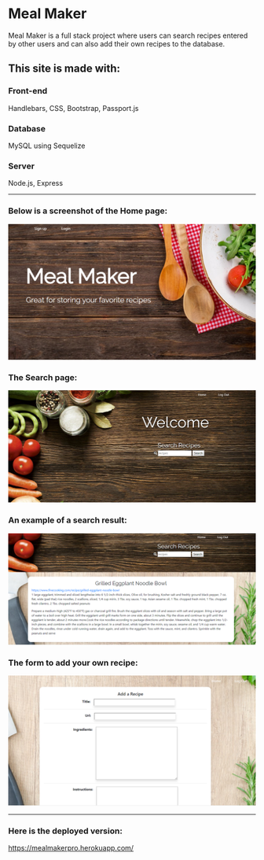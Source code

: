 # Meal Maker

Meal Maker is a full stack project where users can search recipes entered by other users and can also add their own recipes to the database.

## This site is made with:

### Front-end 
Handlebars, CSS, Bootstrap, Passport.js

### Database 
MySQL using Sequelize

### Server
Node.js, Express

<hr>

### Below is a screenshot of the Home page:
![Image of Home page](/public/assets/images/home.png)

### The Search page:
![Image of search](/public/assets/images/search.png)

### An example of a search result:
![Image of result](/public/assets/images/result.png)


### The form to add your own recipe:
![Image of form](/public/assets/images/form.png)

<hr>

### Here is the deployed version:
https://mealmakerpro.herokuapp.com/
